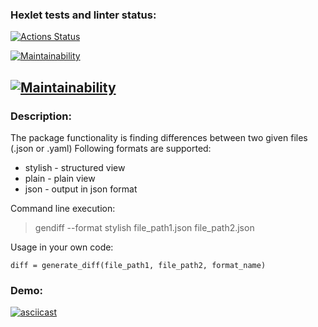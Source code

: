 ### Hexlet tests and linter status:
[![Actions Status](https://github.com/erzhan12/python-project-50/actions/workflows/hexlet-check.yml/badge.svg)](https://github.com/erzhan12/python-project-50/actions)

[![Maintainability](https://api.codeclimate.com/v1/badges/1e4a9529e817bd5e52e0/maintainability)](https://codeclimate.com/github/erzhan12/python-project-50/maintainability)

[![Maintainability](https://api.codeclimate.com/v1/badges/1e4a9529e817bd5e52e0/maintainability)](https://codeclimate.com/github/erzhan12/python-project-50/maintainability)
---
### Description:
The package functionality is finding differences between two given files (.json or .yaml)
Following formats are supported:

- stylish - structured view
- plain - plain view
- json - output in json format

Command line execution:
> gendiff --format stylish file_path1.json file_path2.json

Usage in your own code:
```
diff = generate_diff(file_path1, file_path2, format_name)
```

### Demo:
[![asciicast](https://asciinema.org/a/is8pgGnwsqix5SMeT8lIM7Udb.svg)](https://asciinema.org/a/is8pgGnwsqix5SMeT8lIM7Udb)
